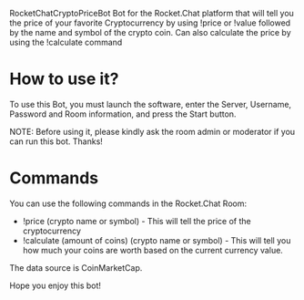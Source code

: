  RocketChatCryptoPriceBot
Bot for the Rocket.Chat platform that will tell you the price of your favorite Cryptocurrency by using !price or !value followed by the name and symbol of the crypto coin. Can also calculate the price by using the !calculate command

# How to use it?
To use this Bot, you must launch the software, enter the Server, Username, Password and Room information, and press the Start button.

NOTE: Before using it, please kindly ask the room admin or moderator if you can run this bot. Thanks!

# Commands
You can use the following commands in the Rocket.Chat Room:  
* !price (crypto name or symbol) - This will tell the price of the cryptocurrency
* !calculate (amount of coins) (crypto name or symbol) - This will tell you how much your coins are worth based on the current currency value.

The data source is CoinMarketCap.

Hope you enjoy this bot!
